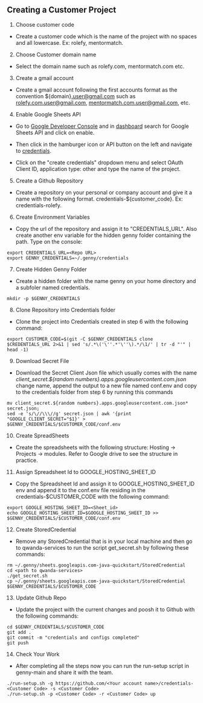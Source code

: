 ## Creating a Customer Project 
1. Choose customer code 
- Create a customer code which is the name of the project with no spaces and all lowercase. Ex: rolefy, mentormatch.


2. Choose Customer domain name
- Select the domain name such as rolefy.com, mentormatch.com etc.


3. Create a gmail account
- Create a gmail account following the first accounts format as the convention ${domain}.user@gmail.com such as rolefy.com.user@gmail.com,  mentormatch.com.user@gmail.com, etc.


4. Enable Google Sheets API
- Go to [Google Developer Console](https://console.developers.google.com) and in [dashboard](https://console.developers.google.com/apis/library) search for Google Sheets API and click on enable. 

- Then click in the hamburger icon or API button on the left and navigate to [credentials](https://console.developers.google.com/apis/credentials). 

- Click on the "create credentials" dropdown menu and select OAuth Client ID, application type: other and type the name of the project.
 
 
5. Create a Github Repository
- Create a repository on your personal or company account and give it a name with the following format. credentials-${customer_code}. Ex: credentials-rolefy.


6. Create Environment Variables
- Copy the url of the repository and assign it to "CREDENTIALS_URL". Also create another env variable for the hidden genny folder containing the path. Type on the console:

```
export CREDENTIALS_URL=<Repo URL>
export GENNY_CREDENTIALS=~/.genny/credentials
```

7. Create Hidden Genny Folder
- Create a hidden folder with the name genny on your home directory and a subfoler named credentials.

```
mkdir -p $GENNY_CREDENTIALS
```
8. Clone Repository into  Credentials folder
- Clone the project into Credentials created in step 6 with the following command:

```
export CUSTOMER_CODE=$(git -C $GENNY_CREDENTIALS clone $CREDENTIALS_URL 2>&1 | sed 's/.*\('\''.*'\''\).*/\1/' | tr -d "'" | head -1)
```

9. Download Secret File 
- Download the Secret Client Json file  which usually comes with the name *client_secret.${random numbers}.apps.googleusercontent.com.json* change name, append the output to a new file named conf.env and copy to the credentials folder from step 6 by running this commands

```
mv client_secret.${random numbers}.apps.googleusercontent.com.json* secret.json; 
sed -e 's/\//\\\//g' secret.json | awk '{print "GOOGLE_CLIENT_SECRET="$1}' > $GENNY_CREDENTIALS/$CUSTOMER_CODE/conf.env
```

10. Create SpreadSheets
- Create the spreadsheets with the following structure: Hosting -> Projects -> modules. Refer to Google drive to see the structure in practice. 


11. Assign Spreadsheet Id to GOOGLE_HOSTING_SHEET_ID
- Copy the Spreadsheet Id and assign it to GOOGLE_HOSTING_SHEET_ID env and append it to the conf.env file residing in the credentials-$CUSTOMER_CODE with the following command:

```
export GOOGLE_HOSTING_SHEET_ID=<Sheet_id>
echo GOOGLE_HOSTING_SHEET_ID=$GOOGLE_HOSTING_SHEET_ID >> $GENNY_CREDENTIALS/$CUSTOMER_CODE/conf.env

```

12. Create StoredCredential 
- Remove any StoredCredential that is in your local machine and then go to qwanda-services to run the script get_secret.sh by following these commands:

```
rm ~/.genny/sheets.googleapis.com-java-quickstart/StoredCredential
cd <path to qwanda-services>
./get_secret.sh
cp ~/.genny/sheets.googleapis.com-java-quickstart/StoredCredential $GENNY_CREDENTIALS/$CUSTOMER_CODE
```
13. Update Github Repo 
- Update the project with the current changes and poosh it to Github with the following commands:

```
cd $GENNY_CREDENTIALS/$CUSTOMER_CODE
git add .
git commit -m "credentials and configs completed"
git push 
```

14. Check Your Work 
- After completing all the steps now you can run the run-setup script in genny-main and share it with the team.

```
./run-setup.sh -g https://github.com/<Your account name>/credentials-<Customer Code> -s <Customer Code>
./run-setup.sh -p <Customer Code> -r <Customer Code> up
```

